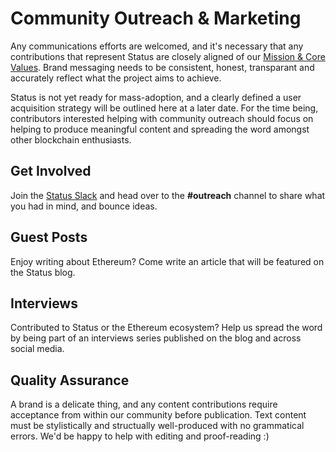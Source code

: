 # Community Outreach & Marketing
Any communications efforts are welcomed, and it's necessary that any contributions that represent Status are closely aligned of our [Mission & Core Values](../getting-started/mission-and-core-values.md). Brand messaging needs to be consistent, honest, transparant and accurately reflect what the project aims to achieve.

Status is not yet ready for mass-adoption, and a clearly defined a user acquisition strategy will be outlined here at a later date. For the time being, contributors interested helping with community outreach should focus on helping to produce meaningful content and spreading the word amongst other blockchain enthusiasts.

## Get Involved
Join the [Status Slack](http://slack.status.im) and head over to the **#outreach** channel to share what you had in mind, and bounce ideas.

## Guest Posts
Enjoy writing about Ethereum? Come write an article that will be featured on the Status blog.

## Interviews
Contributed to Status or the Ethereum ecosystem? Help us spread the word by being part of an interviews series published on the blog and across social media.

## Quality Assurance
A brand is a delicate thing, and any content contributions require acceptance from within our community before publication. Text content must be stylistically and structually well-produced with no grammatical errors. We'd be happy to help with editing and proof-reading :)